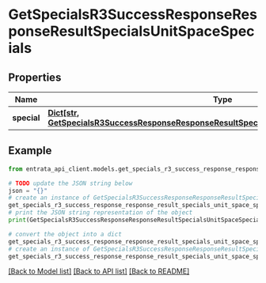 # GetSpecialsR3SuccessResponseResponseResultSpecialsUnitSpaceSpecials


## Properties

Name | Type | Description | Notes
------------ | ------------- | ------------- | -------------
**special** | [**Dict[str, GetSpecialsR3SuccessResponseResponseResultSpecialsUnitSpaceSpecialsSpecialValue]**](GetSpecialsR3SuccessResponseResponseResultSpecialsUnitSpaceSpecialsSpecialValue.md) |  | 

## Example

```python
from entrata_api_client.models.get_specials_r3_success_response_response_result_specials_unit_space_specials import GetSpecialsR3SuccessResponseResponseResultSpecialsUnitSpaceSpecials

# TODO update the JSON string below
json = "{}"
# create an instance of GetSpecialsR3SuccessResponseResponseResultSpecialsUnitSpaceSpecials from a JSON string
get_specials_r3_success_response_response_result_specials_unit_space_specials_instance = GetSpecialsR3SuccessResponseResponseResultSpecialsUnitSpaceSpecials.from_json(json)
# print the JSON string representation of the object
print(GetSpecialsR3SuccessResponseResponseResultSpecialsUnitSpaceSpecials.to_json())

# convert the object into a dict
get_specials_r3_success_response_response_result_specials_unit_space_specials_dict = get_specials_r3_success_response_response_result_specials_unit_space_specials_instance.to_dict()
# create an instance of GetSpecialsR3SuccessResponseResponseResultSpecialsUnitSpaceSpecials from a dict
get_specials_r3_success_response_response_result_specials_unit_space_specials_from_dict = GetSpecialsR3SuccessResponseResponseResultSpecialsUnitSpaceSpecials.from_dict(get_specials_r3_success_response_response_result_specials_unit_space_specials_dict)
```
[[Back to Model list]](../README.md#documentation-for-models) [[Back to API list]](../README.md#documentation-for-api-endpoints) [[Back to README]](../README.md)


